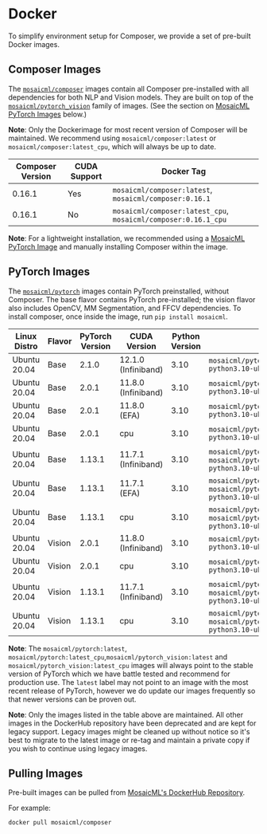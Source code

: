 # Docker

To simplify environment setup for Composer, we provide a set of pre-built Docker images.

## Composer Images

The [`mosaicml/composer`](https://hub.docker.com/r/mosaicml/composer) images contain all Composer pre-installed with
all dependencies for both NLP and Vision models. They are built on top of the
[`mosaicml/pytorch_vision`](https://hub.docker.com/r/mosaicml/pytorch_vision) family of images.
(See the section on [MosaicML PyTorch Images](#pytorch-images) below.)

**Note**: Only the Dockerimage for most recent version of Composer will be maintained. We recommend using
`mosaicml/composer:latest` or `mosaicml/composer:latest_cpu`, which will always be up to date.

<!-- BEGIN_COMPOSER_BUILD_MATRIX -->
| Composer Version   | CUDA Support   | Docker Tag                                                     |
|--------------------|----------------|----------------------------------------------------------------|
| 0.16.1             | Yes            | `mosaicml/composer:latest`, `mosaicml/composer:0.16.1`         |
| 0.16.1             | No             | `mosaicml/composer:latest_cpu`, `mosaicml/composer:0.16.1_cpu` |
<!-- END_COMPOSER_BUILD_MATRIX -->

**Note**: For a lightweight installation, we recommended using a [MosaicML PyTorch Image](#pytorch-images) and manually
installing Composer within the image.

## PyTorch Images

The [`mosaicml/pytorch`](https://hub.docker.com/r/mosaicml/pytorch) images contain PyTorch preinstalled, without Composer.
The base flavor contains PyTorch pre-installed; the vision flavor also includes OpenCV, MM Segmentation, and FFCV dependencies.
To install composer, once inside the image, run `pip install mosaicml`.

<!-- BEGIN_PYTORCH_BUILD_MATRIX -->
| Linux Distro   | Flavor   | PyTorch Version   | CUDA Version        | Python Version   | Docker Tags                                                                                       |
|----------------|----------|-------------------|---------------------|------------------|---------------------------------------------------------------------------------------------------|
| Ubuntu 20.04   | Base     | 2.1.0             | 12.1.0 (Infiniband) | 3.10             | `mosaicml/pytorch:2.1.0_cu121-rc6-python3.10-ubuntu20.04`                                         |
| Ubuntu 20.04   | Base     | 2.0.1             | 11.8.0 (Infiniband) | 3.10             | `mosaicml/pytorch:2.0.1_cu118-python3.10-ubuntu20.04`                                             |
| Ubuntu 20.04   | Base     | 2.0.1             | 11.8.0 (EFA)        | 3.10             | `mosaicml/pytorch:2.0.1_cu118-python3.10-ubuntu20.04-aws`                                         |
| Ubuntu 20.04   | Base     | 2.0.1             | cpu                 | 3.10             | `mosaicml/pytorch:2.0.1_cpu-python3.10-ubuntu20.04`                                               |
| Ubuntu 20.04   | Base     | 1.13.1            | 11.7.1 (Infiniband) | 3.10             | `mosaicml/pytorch:latest`, `mosaicml/pytorch:1.13.1_cu117-python3.10-ubuntu20.04`                 |
| Ubuntu 20.04   | Base     | 1.13.1            | 11.7.1 (EFA)        | 3.10             | `mosaicml/pytorch:latest-aws`, `mosaicml/pytorch:1.13.1_cu117-python3.10-ubuntu20.04-aws`         |
| Ubuntu 20.04   | Base     | 1.13.1            | cpu                 | 3.10             | `mosaicml/pytorch:latest_cpu`, `mosaicml/pytorch:1.13.1_cpu-python3.10-ubuntu20.04`               |
| Ubuntu 20.04   | Vision   | 2.0.1             | 11.8.0 (Infiniband) | 3.10             | `mosaicml/pytorch_vision:2.0.1_cu118-python3.10-ubuntu20.04`                                      |
| Ubuntu 20.04   | Vision   | 2.0.1             | cpu                 | 3.10             | `mosaicml/pytorch_vision:2.0.1_cpu-python3.10-ubuntu20.04`                                        |
| Ubuntu 20.04   | Vision   | 1.13.1            | 11.7.1 (Infiniband) | 3.10             | `mosaicml/pytorch_vision:latest`, `mosaicml/pytorch_vision:1.13.1_cu117-python3.10-ubuntu20.04`   |
| Ubuntu 20.04   | Vision   | 1.13.1            | cpu                 | 3.10             | `mosaicml/pytorch_vision:latest_cpu`, `mosaicml/pytorch_vision:1.13.1_cpu-python3.10-ubuntu20.04` |
<!-- END_PYTORCH_BUILD_MATRIX -->

**Note**: The `mosaicml/pytorch:latest`, `mosaicml/pytorch:latest_cpu`,`mosaicml/pytorch_vision:latest` and `mosaicml/pytorch_vision:latest_cpu`
images will always point to the stable version of PyTorch which we have battle tested and recommend for production use.  The `latest` label
may not point to an image with the most recent release of PyTorch, however we do update our images frequently so that newer versions can
be proven out.

**Note**: Only the images listed in the table above are maintained.  All other images in the DockerHub repository have been deprecated
and are kept for legacy support.  Legacy images might be cleaned up without notice so it's best to migrate to the latest image or re-tag and maintain
a private copy if you wish to continue using legacy images.

## Pulling Images

Pre-built images can be pulled from [MosaicML's DockerHub Repository](https://hub.docker.com/u/mosaicml).

For example:

<!--pytest.mark.skip-->
```bash
docker pull mosaicml/composer
```
